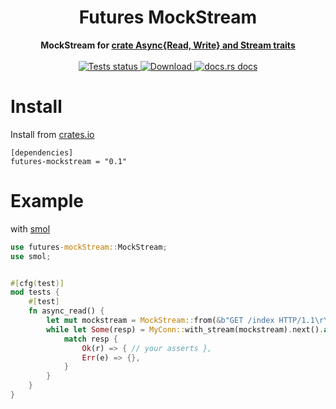 <h1 align="center">Futures MockStream</h1>
<div align="center">
  <strong>
    MockStream for <a href="https://crates.io/crates/futures"futures</a> crate Async{Read, Write} and Stream traits

  </strong>
</div>

<br />

<div align="center">
  <a href="https://github.com/alex179ohm/futures-mockstream/actions?query=workflow%3ABuild">
    <img src="https://github.com/wolf4ood/wait-for-me/workflows/Tests/badge.svg"
    alt="Tests status" />
  </a>

  <a href="https://crates.io/crates/futures-mockstream">
    <img src="https://img.shields.io/crates/d/futures-mockstream.svg?style=flat-square"
      alt="Download" />
  </a>
  <a href="https://docs.rs/futures-mockstream">
    <img src="https://img.shields.io/badge/docs-latest-blue.svg?style=flat-square"
      alt="docs.rs docs" />
  </a>

</div>


# Install


Install from [crates.io](https://crates.io)


```
[dependencies]
futures-mockstream = "0.1"
```


# Example


with [smol](https://github.com/stjepang/smol)


```rust
use futures-mockStream::MockStream;
use smol;


#[cfg(test)]
mod tests {
    #[test]
    fn async_read() {
        let mut mockstream = MockStream::from(&b"GET /index HTTP/1.1\r\n");
        while let Some(resp) = MyConn::with_stream(mockstream).next().await {
            match resp {
                Ok(r) => { // your asserts },
                Err(e) => {},
            }
        }
    }
}
```
